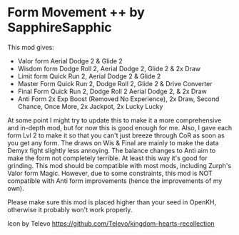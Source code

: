 # Form Movement ++ by SapphireSapphic

This mod gives:
 - Valor form Aerial Dodge 2 & Glide 2
 - Wisdom form Dodge Roll 2, Aerial Dodge 2, Glide 2 & 2x Draw
 - Limit form Quick Run 2, Aerial Dodge 2 & Glide 2
 - Master Form Quick Run 2, Dodge Roll 2, Glide 2 & Drive Converter
 - Final Form Quick Run 2, Dodge Roll 2 Aerial Dodge 2, & 2x Draw
 - Anti Form 2x Exp Boost (Removed No Experience), 2x Draw, Second Chance, Once More, 2x Jackpot, 2x Lucky Lucky

At some point I might try to update this to make it a more comprehensive and in-depth mod, but for now this is good enough for me.
Also, I gave each form Lvl 2 to make it so that you can't just breeze through CoR as soon as you get any form.
The draws on Wis & Final are mainly to make the data Demyx fight slightly less annoying.
The balance changes to Anti aim to make the form not completely terrible. At least this way it's good for grinding.
This mod should be compatible with most mods, including Zurph's Valor form Magic.
However, due to some constraints, this mod is NOT compatible with Anti form improvements (hence the improvements of my own).

Please make sure this mod is placed higher than your seed in OpenKH, otherwise it probably won't work properly.

Icon by Televo https://github.com/Televo/kingdom-hearts-recollection
